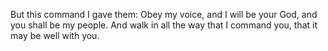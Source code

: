 But this command I gave them: Obey my voice, and I will be your God, and you shall be my people. And walk in all the way that I command you, that it may be well with you.
